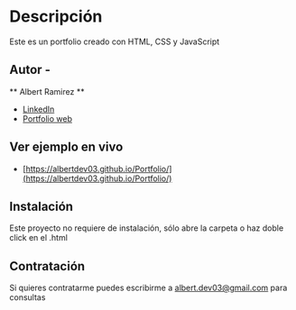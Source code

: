 # Descripción
Este es un portfolio creado con HTML, CSS y JavaScript

## Autor -
** Albert Ramirez **

* [LinkedIn](http://www.linkedin.com/in/albertdev03com)
* [Portfolio web](https://albertdev03.github.io/Portfolio/) 

## Ver ejemplo en vivo
- [https://albertdev03.github.io/Portfolio/](https://albertdev03.github.io/Portfolio/) 

## Instalación
Este proyecto no requiere de instalación, sólo abre la carpeta o haz doble click en el .html

## Contratación
Si quieres contratarme puedes escribirme a albert.dev03@gmail.com para consultas
